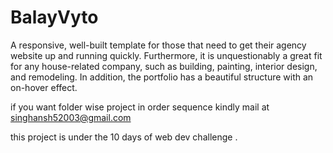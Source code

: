 # BalayVyto
A responsive, well-built template for those that need to get their agency website up and running quickly. Furthermore, it is unquestionably a great fit for any house-related company, such as building, painting, interior design, and remodeling. In addition, the portfolio has a beautiful structure with an on-hover effect. 


if you want folder wise project in order sequence kindly mail at singhansh52003@gmail.com

this project is under the 10 days of web dev challenge . 
